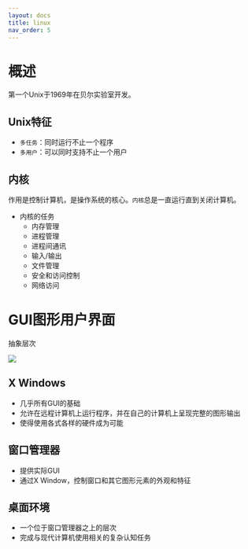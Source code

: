 ```yaml
---
layout: docs
title: linux
nav_order: 5
---
```


# 概述

第一个Unix于1969年在贝尔实验室开发。

## Unix特征

- `多任务`：同时运行不止一个程序
- `多用户`：可以同时支持不止一个用户

## 内核

作用是控制计算机，是操作系统的核心。`内核`总是一直运行直到关闭计算机。

- 内核的任务
  - 内存管理
  - 进程管理
  - 进程间通讯
  - 输入/输出
  - 文件管理
  - 安全和访问控制
  - 网络访问

# GUI图形用户界面

抽象层次

![](https://cdn.jsdelivr.net/gh/guosonglu/images@master/blog-img/20211031192030.png)

## X Windows

- 几乎所有GUI的基础
- 允许在远程计算机上运行程序，并在自己的计算机上呈现完整的图形输出
- 使得使用各式各样的硬件成为可能

## 窗口管理器

- 提供实际GUI
- 通过X Window，控制窗口和其它图形元素的外观和特征

## 桌面环境

- 一个位于窗口管理器之上的层次
- 完成与现代计算机使用相关的复杂认知任务







